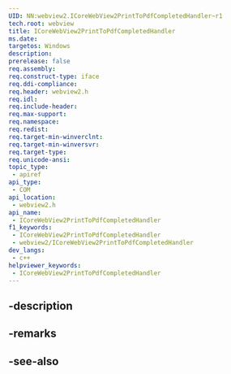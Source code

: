 ```yaml
---
UID: NN:webview2.ICoreWebView2PrintToPdfCompletedHandler~r1
tech.root: webview
title: ICoreWebView2PrintToPdfCompletedHandler
ms.date: 
targetos: Windows
description: 
prerelease: false
req.assembly: 
req.construct-type: iface
req.ddi-compliance: 
req.header: webview2.h
req.idl: 
req.include-header: 
req.max-support: 
req.namespace: 
req.redist: 
req.target-min-winverclnt: 
req.target-min-winversvr: 
req.target-type: 
req.unicode-ansi: 
topic_type:
 - apiref
api_type:
 - COM
api_location:
 - webview2.h
api_name:
 - ICoreWebView2PrintToPdfCompletedHandler
f1_keywords:
 - ICoreWebView2PrintToPdfCompletedHandler
 - webview2/ICoreWebView2PrintToPdfCompletedHandler
dev_langs:
 - c++
helpviewer_keywords:
 - ICoreWebView2PrintToPdfCompletedHandler
---
```


## -description

## -remarks

## -see-also

